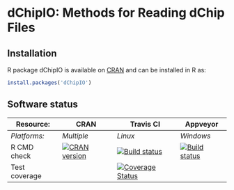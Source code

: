 # dChipIO: Methods for Reading dChip Files


## Installation
R package dChipIO is available on [CRAN](http://cran.r-project.org/package=dChipIO) and can be installed in R as:
```r
install.packages('dChipIO')
```




## Software status

| Resource:     | CRAN        | Travis CI     | Appveyor         |
| ------------- | ------------------- | ------------- | ---------------- |
| _Platforms:_  | _Multiple_          | _Linux_       | _Windows_        |
| R CMD check   | <a href="http://cran.r-project.org/web/checks/check_results_dChipIO.html"><img border="0" src="http://www.r-pkg.org/badges/version/dChipIO" alt="CRAN version"></a> | <a href="https://travis-ci.org/HenrikBengtsson/dChipIO"><img src="https://travis-ci.org/HenrikBengtsson/dChipIO.svg" alt="Build status"></a> | <a href="https://ci.appveyor.com/project/HenrikBengtsson/dchipio"><img src="https://ci.appveyor.com/api/projects/status/github/HenrikBengtsson/dChipIO?svg=true" alt="Build status"></a> |
| Test coverage |                     | <a href="https://coveralls.io/r/HenrikBengtsson/dChipIO"><img src="https://coveralls.io/repos/HenrikBengtsson/dChipIO/badge.svg?branch=develop" alt="Coverage Status"/></a>   |                  |
